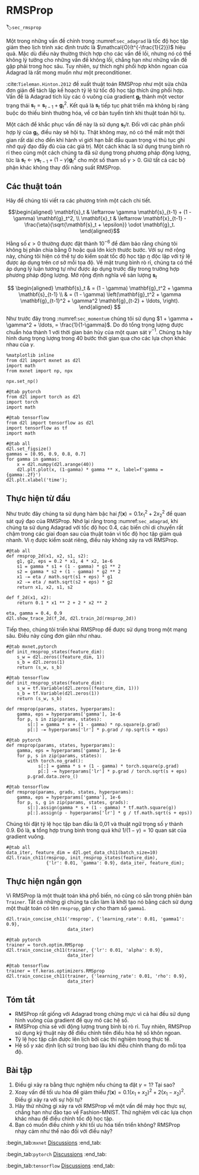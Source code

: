 # RMSProp
:label:`sec_rmsprop`

Một trong những vấn đề chính trong :numref:`sec_adagrad` là tốc độ học tập giảm theo lịch trình xác định trước là $\mathcal{O}(t^{-\frac{1}{2}})$ hiệu quả. Mặc dù điều này thường thích hợp cho các vấn đề lồi, nhưng nó có thể không lý tưởng cho những vấn đề không lồi, chẳng hạn như những vấn đề gặp phải trong học sâu. Tuy nhiên, sự thích nghi phối hợp khôn ngoan của Adagrad là rất mong muốn như một preconditioner. 

:cite:`Tieleman.Hinton.2012` đề xuất thuật toán RMSProp như một sửa chữa đơn giản để tách lập kế hoạch tỷ lệ từ tốc độ học tập thích ứng phối hợp. Vấn đề là Adagrad tích lũy các ô vuông của gradient $\mathbf{g}_t$ thành một vector trạng thái $\mathbf{s}_t = \mathbf{s}_{t-1} + \mathbf{g}_t^2$. Kết quả là $\mathbf{s}_t$ tiếp tục phát triển mà không bị ràng buộc do thiếu bình thường hóa, về cơ bản tuyến tính khi thuật toán hội tụ. 

Một cách để khắc phục vấn đề này là sử dụng $\mathbf{s}_t / t$. Đối với các phân phối hợp lý của $\mathbf{g}_t$, điều này sẽ hội tụ. Thật không may, nó có thể mất một thời gian rất dài cho đến khi hành vi giới hạn bắt đầu quan trọng vì thủ tục ghi nhớ quỹ đạo đầy đủ của các giá trị. Một cách khác là sử dụng trung bình rò rỉ theo cùng một cách chúng ta đã sử dụng trong phương pháp động lượng, tức là $\mathbf{s}_t \leftarrow \gamma \mathbf{s}_{t-1} + (1-\gamma) \mathbf{g}_t^2$ cho một số tham số $\gamma > 0$. Giữ tất cả các bộ phận khác không thay đổi năng suất RMSProp. 

## Các thuật toán

Hãy để chúng tôi viết ra các phương trình một cách chi tiết. 

$$\begin{aligned}
    \mathbf{s}_t & \leftarrow \gamma \mathbf{s}_{t-1} + (1 - \gamma) \mathbf{g}_t^2, \\
    \mathbf{x}_t & \leftarrow \mathbf{x}_{t-1} - \frac{\eta}{\sqrt{\mathbf{s}_t + \epsilon}} \odot \mathbf{g}_t.
\end{aligned}$$

Hằng số $\epsilon > 0$ thường được đặt thành $10^{-6}$ để đảm bảo rằng chúng tôi không bị phân chia bằng 0 hoặc quá lớn kích thước bước. Với sự mở rộng này, chúng tôi hiện có thể tự do kiểm soát tốc độ học tập $\eta$ độc lập với tỷ lệ được áp dụng trên cơ sở mỗi tọa độ. Về mặt trung bình rò rỉ, chúng ta có thể áp dụng lý luận tương tự như được áp dụng trước đây trong trường hợp phương pháp động lượng. Mở rộng định nghĩa về sản lượng $\mathbf{s}_t$ 

$$
\begin{aligned}
\mathbf{s}_t & = (1 - \gamma) \mathbf{g}_t^2 + \gamma \mathbf{s}_{t-1} \\
& = (1 - \gamma) \left(\mathbf{g}_t^2 + \gamma \mathbf{g}_{t-1}^2 + \gamma^2 \mathbf{g}_{t-2} + \ldots, \right).
\end{aligned}
$$

Như trước đây trong :numref:`sec_momentum` chúng tôi sử dụng $1 + \gamma + \gamma^2 + \ldots, = \frac{1}{1-\gamma}$. Do đó tổng trọng lượng được chuẩn hóa thành $1$ với thời gian bán hủy của một quan sát $\gamma^{-1}$. Chúng ta hãy hình dung trọng lượng trong 40 bước thời gian qua cho các lựa chọn khác nhau của $\gamma$.

```{.python .input}
%matplotlib inline
from d2l import mxnet as d2l
import math
from mxnet import np, npx

npx.set_np()
```

```{.python .input}
#@tab pytorch
from d2l import torch as d2l
import torch
import math
```

```{.python .input}
#@tab tensorflow
from d2l import tensorflow as d2l
import tensorflow as tf
import math
```

```{.python .input}
#@tab all
d2l.set_figsize()
gammas = [0.95, 0.9, 0.8, 0.7]
for gamma in gammas:
    x = d2l.numpy(d2l.arange(40))
    d2l.plt.plot(x, (1-gamma) * gamma ** x, label=f'gamma = {gamma:.2f}')
d2l.plt.xlabel('time');
```

## Thực hiện từ đầu

Như trước đây chúng ta sử dụng hàm bậc hai $f(\mathbf{x})=0.1x_1^2+2x_2^2$ để quan sát quỹ đạo của RMSProp. Nhớ lại rằng trong :numref:`sec_adagrad`, khi chúng ta sử dụng Adagrad với tốc độ học 0.4, các biến chỉ di chuyển rất chậm trong các giai đoạn sau của thuật toán vì tốc độ học tập giảm quá nhanh. Vì $\eta$ được kiểm soát riêng, điều này không xảy ra với RMSProp.

```{.python .input}
#@tab all
def rmsprop_2d(x1, x2, s1, s2):
    g1, g2, eps = 0.2 * x1, 4 * x2, 1e-6
    s1 = gamma * s1 + (1 - gamma) * g1 ** 2
    s2 = gamma * s2 + (1 - gamma) * g2 ** 2
    x1 -= eta / math.sqrt(s1 + eps) * g1
    x2 -= eta / math.sqrt(s2 + eps) * g2
    return x1, x2, s1, s2

def f_2d(x1, x2):
    return 0.1 * x1 ** 2 + 2 * x2 ** 2

eta, gamma = 0.4, 0.9
d2l.show_trace_2d(f_2d, d2l.train_2d(rmsprop_2d))
```

Tiếp theo, chúng tôi triển khai RMSProp để được sử dụng trong một mạng sâu. Điều này cũng đơn giản như nhau.

```{.python .input}
#@tab mxnet,pytorch
def init_rmsprop_states(feature_dim):
    s_w = d2l.zeros((feature_dim, 1))
    s_b = d2l.zeros(1)
    return (s_w, s_b)
```

```{.python .input}
#@tab tensorflow
def init_rmsprop_states(feature_dim):
    s_w = tf.Variable(d2l.zeros((feature_dim, 1)))
    s_b = tf.Variable(d2l.zeros(1))
    return (s_w, s_b)
```

```{.python .input}
def rmsprop(params, states, hyperparams):
    gamma, eps = hyperparams['gamma'], 1e-6
    for p, s in zip(params, states):
        s[:] = gamma * s + (1 - gamma) * np.square(p.grad)
        p[:] -= hyperparams['lr'] * p.grad / np.sqrt(s + eps)
```

```{.python .input}
#@tab pytorch
def rmsprop(params, states, hyperparams):
    gamma, eps = hyperparams['gamma'], 1e-6
    for p, s in zip(params, states):
        with torch.no_grad():
            s[:] = gamma * s + (1 - gamma) * torch.square(p.grad)
            p[:] -= hyperparams['lr'] * p.grad / torch.sqrt(s + eps)
        p.grad.data.zero_()
```

```{.python .input}
#@tab tensorflow
def rmsprop(params, grads, states, hyperparams):
    gamma, eps = hyperparams['gamma'], 1e-6
    for p, s, g in zip(params, states, grads):
        s[:].assign(gamma * s + (1 - gamma) * tf.math.square(g))
        p[:].assign(p - hyperparams['lr'] * g / tf.math.sqrt(s + eps))
```

Chúng tôi đặt tỷ lệ học tập ban đầu là 0,01 và thuật ngữ trọng số $\gamma$ thành 0.9. Đó là, $\mathbf{s}$ tổng hợp trung bình trong quá khứ $1/(1-\gamma) = 10$ quan sát của gradient vuông.

```{.python .input}
#@tab all
data_iter, feature_dim = d2l.get_data_ch11(batch_size=10)
d2l.train_ch11(rmsprop, init_rmsprop_states(feature_dim),
               {'lr': 0.01, 'gamma': 0.9}, data_iter, feature_dim);
```

## Thực hiện ngắn gọn

Vì RMSProp là một thuật toán khá phổ biến, nó cũng có sẵn trong phiên bản `Trainer`. Tất cả những gì chúng ta cần làm là khởi tạo nó bằng cách sử dụng một thuật toán có tên `rmsprop`, gán $\gamma$ cho tham số `gamma1`.

```{.python .input}
d2l.train_concise_ch11('rmsprop', {'learning_rate': 0.01, 'gamma1': 0.9},
                       data_iter)
```

```{.python .input}
#@tab pytorch
trainer = torch.optim.RMSprop
d2l.train_concise_ch11(trainer, {'lr': 0.01, 'alpha': 0.9},
                       data_iter)
```

```{.python .input}
#@tab tensorflow
trainer = tf.keras.optimizers.RMSprop
d2l.train_concise_ch11(trainer, {'learning_rate': 0.01, 'rho': 0.9},
                       data_iter)
```

## Tóm tắt

* RMSProp rất giống với Adagrad trong chừng mực vì cả hai đều sử dụng hình vuông của gradient để quy mô các hệ số.
* RMSProp chia sẻ với động lượng trung bình bị rò rỉ. Tuy nhiên, RMSProp sử dụng kỹ thuật này để điều chỉnh tiền điều hòa hệ số khôn ngoan.
* Tỷ lệ học tập cần được lên lịch bởi các thí nghiệm trong thực tế.
* Hệ số $\gamma$ xác định lịch sử trong bao lâu khi điều chỉnh thang đo mỗi tọa độ.

## Bài tập

1. Điều gì xảy ra bằng thực nghiệm nếu chúng ta đặt $\gamma = 1$? Tại sao?
1. Xoay vấn đề tối ưu hóa để giảm thiểu $f(\mathbf{x}) = 0.1 (x_1 + x_2)^2 + 2 (x_1 - x_2)^2$. Điều gì xảy ra với sự hội tụ?
1. Hãy thử những gì xảy ra với RMSProp về một vấn đề máy học thực sự, chẳng hạn như đào tạo về Fashion-MNIST. Thử nghiệm với các lựa chọn khác nhau để điều chỉnh tốc độ học tập.
1. Bạn có muốn điều chỉnh $\gamma$ khi tối ưu hóa tiến triển không? RMSProp nhạy cảm như thế nào đối với điều này?

:begin_tab:`mxnet`
[Discussions](https://discuss.d2l.ai/t/356)
:end_tab:

:begin_tab:`pytorch`
[Discussions](https://discuss.d2l.ai/t/1074)
:end_tab:

:begin_tab:`tensorflow`
[Discussions](https://discuss.d2l.ai/t/1075)
:end_tab:
